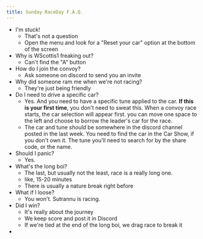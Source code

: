 ```yaml
---
title: Sunday RaceDay F.A.Q.
---
```


- I'm stuck!
  - That's not a question
  - Open the menu and look for a "Reset your car" option at the bottom
    of the screen
- Why is WScottis1 freaking out?
  - Can't find the "A" button
- How do I join the convoy?
  - Ask someone on discord to send you an invite
- Why did someone ram me when we're not racing?
  - They're just being friendly
- Do I need to drive a specific car?
  - Yes. And you need to have a specific tune applied to the car.
    **If this is your first time**, you don't need to sweat this.
    When a convoy race starts, the car selection will appear first.
    you can move one space to the left and choose to borrow the
    leader's car for the race. 
  - The car and tune _should_ be somewhere in the discord channel
    posted in the last week. You need to find the car in the Car
    Show, if you don't own it. The tune you'll
    need to search for by the share code, or the name.
- Should I panic?
  - Yes.
- What's the long boi?
  - The last, but usually not the least, race is a really long one.
  - like, 15-20 minutes
  - There is usually a nature break right before
- What if I loose?
  - You won't. Sutrannu is racing.
- Did I win?
  - It's really about the journey
  - We keep score and post it in Discord
  - If we're tied at the end of the long boi, we drag race to
    break it
- 
